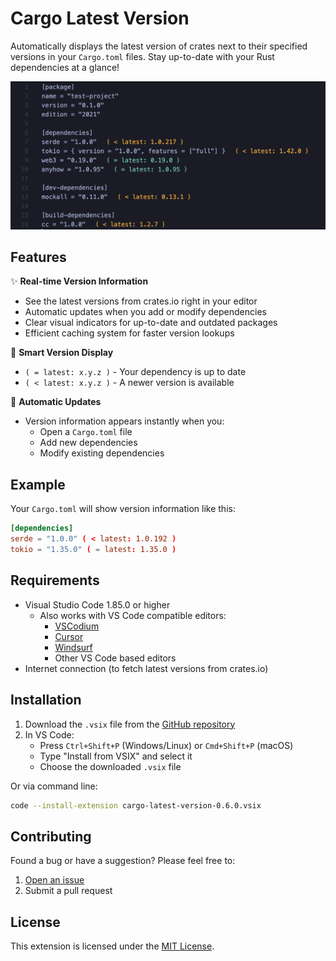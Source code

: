 # Cargo Latest Version

Automatically displays the latest version of crates next to their specified versions in your `Cargo.toml` files. Stay up-to-date with your Rust dependencies at a glance!

![Version Display Example](https://raw.githubusercontent.com/pierogiDev/cargo-latest-version/main/images/version-display.png)

## Features

✨ **Real-time Version Information**
- See the latest versions from crates.io right in your editor
- Automatic updates when you add or modify dependencies
- Clear visual indicators for up-to-date and outdated packages
- Efficient caching system for faster version lookups

📌 **Smart Version Display**
- `( = latest: x.y.z )` - Your dependency is up to date
- `( < latest: x.y.z )` - A newer version is available

🔄 **Automatic Updates**
- Version information appears instantly when you:
  - Open a `Cargo.toml` file
  - Add new dependencies
  - Modify existing dependencies

## Example

Your `Cargo.toml` will show version information like this:

```toml
[dependencies]
serde = "1.0.0" ( < latest: 1.0.192 )
tokio = "1.35.0" ( = latest: 1.35.0 )
```

## Requirements

- Visual Studio Code 1.85.0 or higher
  - Also works with VS Code compatible editors:
    - [VSCodium](https://vscodium.com/)
    - [Cursor](https://cursor.sh/)
    - [Windsurf](https://codeium.com/windsurf/)
    - Other VS Code based editors
- Internet connection (to fetch latest versions from crates.io)

## Installation

1. Download the `.vsix` file from the [GitHub repository](https://github.com/pierogiDev/cargo-latest-version)
2. In VS Code:
   - Press `Ctrl+Shift+P` (Windows/Linux) or `Cmd+Shift+P` (macOS)
   - Type "Install from VSIX" and select it
   - Choose the downloaded `.vsix` file

Or via command line:
```bash
code --install-extension cargo-latest-version-0.6.0.vsix
```

## Contributing

Found a bug or have a suggestion? Please feel free to:
1. [Open an issue](https://github.com/pierogiDev/cargo-latest-version/issues)
2. Submit a pull request

## License

This extension is licensed under the [MIT License](LICENSE).
